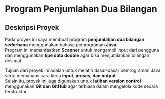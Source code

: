 # Program Penjumlahan Dua Bilangan

## Deskripsi Proyek
Pada proyek ini saya membuat program **penjumlahan dua bilangan sederhana** menggunakan bahasa pemrograman **Java**.  
Program ini memanfaatkan **Scanner** untuk mengambil input dari pengguna dan menggunakan **tipe data double** agar bisa menjumlahkan bilangan desimal.

Tujuan dari proyek ini adalah untuk melatih dasar-dasar pemrograman Java serta memahami cara kerja **input, proses, dan output**.  
Selain itu, proyek ini juga digunakan untuk **latihan version control** menggunakan **Git dan GitHub** agar terbiasa dalam mengelola kode secara terstruktur.
